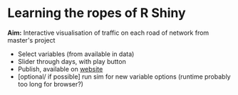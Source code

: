 # Learning the ropes of R Shiny

**Aim:** Interactive visualisation of traffic on each road of network from master's project
- Select variables (from available in data)
- Slider through days, with play button
- Publish, available on [website](tubestubes.github.io)
- [optional/ if possible] run sim for new variable options (runtime probably too long for browser?)